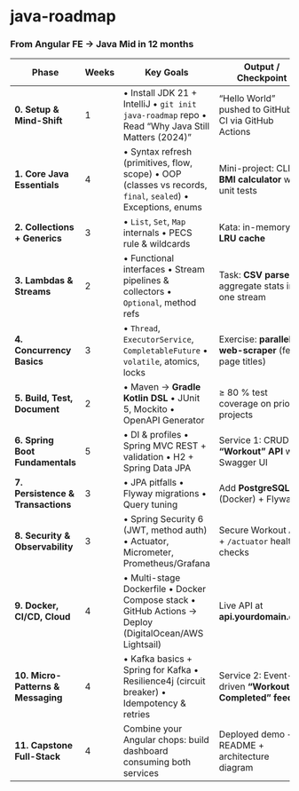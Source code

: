 # java-roadmap

### From Angular FE → Java Mid in 12 months

| Phase                              | Weeks | Key Goals                                                                                                    | Output / Checkpoint                                    |
| ---------------------------------- | ----- | ------------------------------------------------------------------------------------------------------------ | ------------------------------------------------------ |
| **0. Setup & Mind-Shift**          | 1     | • Install JDK 21 + IntelliJ • `git init java-roadmap` repo • Read “Why Java Still Matters (2024)”            | “Hello World” pushed to GitHub + CI via GitHub Actions |
| **1. Core Java Essentials**        | 4     | • Syntax refresh (primitives, flow, scope) • OOP (classes vs records, `final`, `sealed`) • Exceptions, enums | Mini-project: CLI **BMI calculator** with unit tests   |
| **2. Collections + Generics**      | 3     | • `List`, `Set`, `Map` internals • PECS rule & wildcards                                                     | Kata: in-memory **LRU cache**                          |
| **3. Lambdas & Streams**           | 2     | • Functional interfaces • Stream pipelines & collectors • `Optional`, method refs                            | Task: **CSV parser** → aggregate stats in one stream   |
| **4. Concurrency Basics**          | 3     | • `Thread`, `ExecutorService`, `CompletableFuture` • `volatile`, atomics, locks                              | Exercise: **parallel web-scraper** (fetch page titles) |
| **5. Build, Test, Document**       | 2     | • Maven → **Gradle Kotlin DSL** • JUnit 5, Mockito • OpenAPI Generator                                       | ≥ 80 % test coverage on prior projects                 |
| **6. Spring Boot Fundamentals**    | 5     | • DI & profiles • Spring MVC REST + validation • H2 + Spring Data JPA                                        | Service 1: CRUD **“Workout” API** with Swagger UI      |
| **7. Persistence & Transactions**  | 3     | • JPA pitfalls • Flyway migrations • Query tuning                                                            | Add **PostgreSQL** (Docker) + Flyway                   |
| **8. Security & Observability**    | 3     | • Spring Security 6 (JWT, method auth) • Actuator, Micrometer, Prometheus/Grafana                            | Secure Workout API + `/actuator` health checks         |
| **9. Docker, CI/CD, Cloud**        | 4     | • Multi-stage Dockerfile • Docker Compose stack • GitHub Actions → Deploy (DigitalOcean/AWS Lightsail)       | Live API at **api.yourdomain.dev**                     |
| **10. Micro-Patterns & Messaging** | 4     | • Kafka basics + Spring for Kafka • Resilience4j (circuit breaker) • Idempotency & retries                   | Service 2: Event-driven **“Workout Completed” feed**   |
| **11. Capstone Full-Stack**        | 4     | Combine your Angular chops: build dashboard consuming both services                                          | Deployed demo + README + architecture diagram          |


